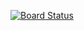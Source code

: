 [![Board Status](https://dev.azure.com/mtcteam/4d41cc78-22a2-4a3a-b74d-42809ebdb0fd/7588103a-26e5-40fb-8f05-816ed1e1a228/_apis/work/boardbadge/271a648a-40c9-4e02-a4cd-4ccc13a655c5)](https://dev.azure.com/mtcteam/4d41cc78-22a2-4a3a-b74d-42809ebdb0fd/_boards/board/t/7588103a-26e5-40fb-8f05-816ed1e1a228/Microsoft.RequirementCategory)